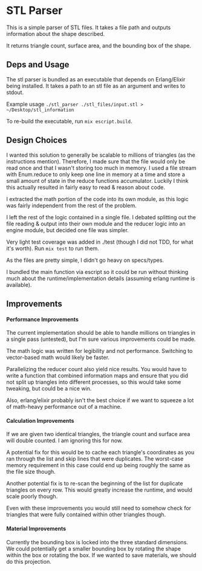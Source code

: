 # STL Parser

This is a simple parser of STL files. It takes a file path and outputs information about the shape described.

It returns triangle count, surface area, and the bounding box of the shape.

## Deps and Usage

The stl parser is bundled as an executable that depends on Erlang/Elixir being installed. It takes a path to an stl file as an argument and writes to stdout.

Example usage `./stl_parser ./stl_files/input.stl > ~/Desktop/stl_information`

To re-build the executable, run `mix escript.build`.

## Design Choices

I wanted this solution to generally be scalable to millions of triangles (as the instructions mention). Therefore, I made sure that the file would only be read once and that I wasn't storing too much in memory. I used a file stream with Enum.reduce to only keep one line in memory at a time and store a small amount of state in the reduce functions accumulator. Luckily I think this actually resulted in fairly easy to read & reason about code.

I extracted the math portion of the code into its own module, as this logic was fairly independent from the rest of the problem.

I left the rest of the logic contained in a single file. I debated splitting out the file reading & output into their own module and the reducer logic into an engine module, but decided one file was simpler.

Very light test coverage was added in ./test (though I did not TDD, for what it's worth). Run `mix test` to run them.

As the files are pretty simple, I didn't go heavy on specs/types.

I bundled the main function via escript so it could be run without thinking much about the runtime/implementation details (assuming erlang runtime is available).

## Improvements

#### Performance Improvements

The current implementation should be able to handle millions on triangles in a single pass (untested), but I'm sure various improvements could be made.

The math logic was written for legibility and not performance. Switching to vector-based math would likely be faster.

Parallelizing the reducer count also yield nice results. You would have to write a function that combined information maps and ensure that you did not split up triangles into different processes, so this would take some tweaking, but could be a nice win.

Also, erlang/elixir probably isn't the best choice if we want to squeeze a lot of math-heavy performance out of a machine.

#### Calculation Improvements

If we are given two identical triangles, the triangle count and surface area will double counted. I am ignoring this for now.

A potential fix for this would be to cache each triangle's coordinates as you ran through the list and skip lines that were duplicates. The worst-case memory requirement in this case could end up being roughly the same as the file size though.

Another potential fix is to re-scan the beginning of the list for duplicate triangles on every row. This would greatly increase the runtime, and would scale poorly though.

Even with these improvements you would still need to somehow check for triangles that were fully contained within other triangles though.

#### Material Improvements

Currently the bounding box is locked into the three standard dimensions. We could potentially get a smaller bounding box by rotating the shape within the box or rotating the box. If we wanted to save materials, we should do this projection.
